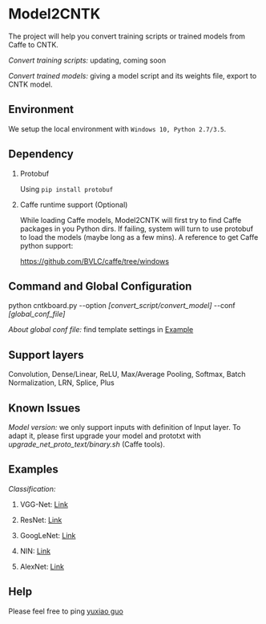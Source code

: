 # Model2CNTK

The project will help you convert training scripts or trained models from Caffe to CNTK.

*Convert training scripts:* updating, coming soon

*Convert trained models:* giving a model script and its weights file, export to CNTK model.

## Environment

We setup the local environment with `Windows 10, Python 2.7/3.5`.

## Dependency

1. Protobuf

    Using `pip install protobuf`

3. Caffe runtime support (Optional)

    While loading Caffe models, Model2CNTK will first try to find Caffe packages in you Python dirs. 
    If failing, system will turn to use protobuf to load the models (maybe long as a few mins). A 
    reference to get Caffe python support:
    
    https://github.com/BVLC/caffe/tree/windows 

## Command and Global Configuration

python cntkboard.py --option *[convert_script/convert_model]* --conf *[global_conf_file]*

*About global conf file:* find template settings in [Example](./examples/Classification/AlexNet_ImageNet/global.json)

## Support layers

Convolution, Dense/Linear, ReLU, Max/Average Pooling, Softmax, Batch Normalization, LRN, Splice, Plus

## Known Issues

*Model version:* we only support inputs with definition of Input layer. To adapt it, please 
first upgrade your model and prototxt with *upgrade_net_proto_text/binary.sh* (Caffe tools).

## Examples

*Classification:*

1. VGG-Net: [Link](./examples/Classification/VGG_ImageNet)

2. ResNet: [Link](./examples/Classification/ResNet_ImageNet)

3. GoogLeNet: [Link](./examples/Classification/GoogLeNet_ImageNet)

4. NIN: [Link](./examples/Classification/NIN_ImageNet)

5. AlexNet: [Link](./examples/Classification/AlexNet_ImageNet)

## Help 

Please feel free to ping [yuxiao guo](v-yuxgu@microsoft.com)